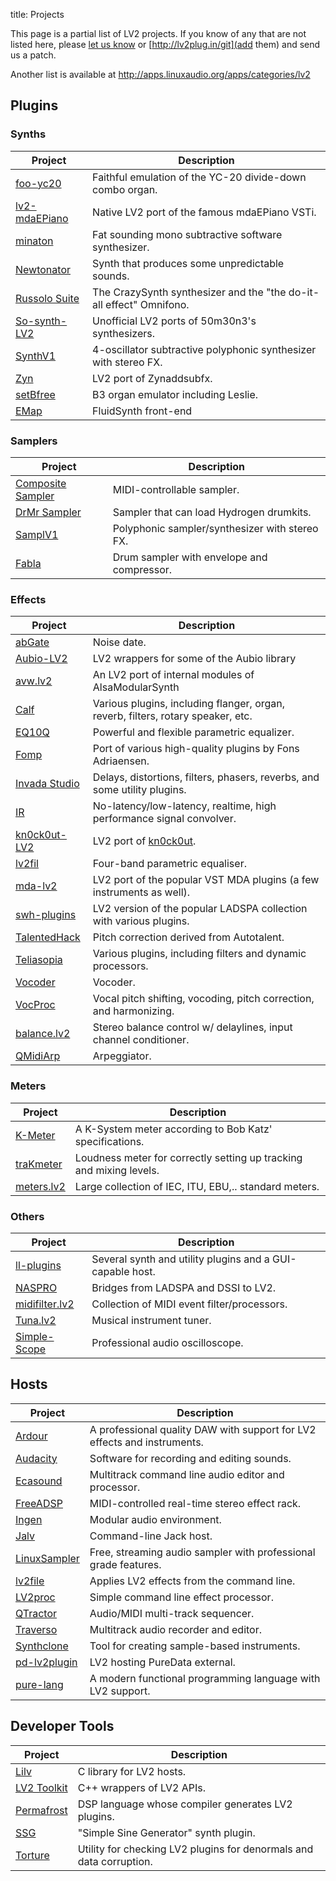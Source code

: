 title: Projects

This page is a partial list of LV2 projects.  If you know of any that are not
listed here, please
[let us know](http://lists.lv2plug.in/listinfo.cgi/devel-lv2plug.in) or
[http://lv2plug.in/git](add them) and send us a patch.

Another list is available at http://apps.linuxaudio.org/apps/categories/lv2

## Plugins

### Synths

Project                                                      | Description
-------------------------------------------------------------|--------------------------------------------------------------------
[foo-yc20](http://code.google.com/p/foo-yc20/)               | Faithful emulation of the YC-20 divide-down combo organ.
[lv2-mdaEPiano](http://github.com/rekado/lv2-mdaEPiano)      | Native LV2 port of the famous mdaEPiano VSTi.
[minaton](http://sourceforge.net/projects/minaton/)          | Fat sounding mono subtractive software synthesizer.
[Newtonator](http://newtonator.sourceforge.net/)             | Synth that produces some unpredictable sounds.
[Russolo Suite](http://intonarumori.sourceforge.net)         | The CrazySynth synthesizer and the "the do-it-all effect" Omnifono.
[So-synth-LV2](http://github.com/jeremysalwen/So-synth-LV2)  | Unofficial LV2 ports of 50m30n3's synthesizers.
[SynthV1](http://synthv1.sourceforge.net/)                   | 4-oscillator subtractive polyphonic synthesizer with stereo FX.
[Zyn](http://home.gna.org/zyn/)                              | LV2 port of Zynaddsubfx.
[setBfree](https://github.com/pantherb/setBfree)             | B3 organ emulator including Leslie.
[EMap](http://www.colorfulsoftware.com/emap)                 | FluidSynth front-end

### Samplers

Project                                                                     | Description
----------------------------------------------------------------------------|-------------------------------------------------
[Composite Sampler](http://gabe.is-a-geek.org/composite/plugins/sampler/1/) | MIDI-controllable sampler.
[DrMr Sampler](http://github.com/nicklan/drmr/)                             | Sampler that can load Hydrogen drumkits.
[SamplV1](http://samplv1.sourceforge.net/)                                  | Polyphonic sampler/synthesizer with stereo FX.
[Fabla](http://openavproductions.com/fabla/)                                | Drum sampler with envelope and compressor.

### Effects

Project                                                        | Description
---------------------------------------------------------------|---------------------------------------------------------------------------------
[abGate](http://abgate.sourceforge.net/)                       | Noise date.
[Aubio-LV2](http://jeremysalwen.github.com/Aubio-LV2-Plugins/) | LV2 wrappers for some of the Aubio library
[avw.lv2](http://sourceforge.net/projects/avwlv2/)             | An LV2 port of internal modules of AlsaModularSynth
[Calf](http://calf.sourceforge.net/)                           | Various plugins, including flanger, organ, reverb, filters, rotary speaker, etc.
[EQ10Q](http://eq10q.sourceforge.net/)                         | Powerful and flexible parametric equalizer.
[Fomp](http://drobilla.net/software/fomp)                      | Port of various high-quality plugins by Fons Adriaensen.
[Invada Studio](https://launchpad.net/invada-studio/)          | Delays, distortions, filters, phasers, reverbs, and some utility plugins.
[IR](http://factorial.hu/plugins/lv2/ir)                       | No-latency/low-latency, realtime, high performance signal convolver.
[kn0ck0ut-LV2](https://github.com/jeremysalwen/kn0ck0ut-lv2)   | LV2 port of [kn0ck0ut](http://www.freewebs.com/st3pan0va/).
[lv2fil](http://nedko.arnaudov.name/soft/lv2fil/trac/)         | Four-band parametric equaliser.
[mda-lv2](http://svn.drobilla.net/lad/trunk/mda-lv2/)          | LV2 port of the popular VST MDA plugins (a few instruments as well).
[swh-plugins](http://plugin.org.uk/lv2/)                       | LV2 version of the popular LADSPA collection with various plugins.
[TalentedHack](http://code.google.com/p/talentledhack/)        | Pitch correction derived from Autotalent.
[Teliasopia](http://sourceforge.net/projects/teliasopia/)      | Various plugins, including filters and dynamic processors.
[Vocoder](https://gna.org/projects/lv2vocoder)                 | Vocoder.
[VocProc](http://hyperglitch.com/dev/VocProc)                  | Vocal pitch shifting, vocoding, pitch correction, and harmonizing.
[balance.lv2](https://github.com/x42/balance.lv2)              | Stereo balance control w/ delaylines, input channel conditioner.
[QMidiArp](http://qmidiarp.sourceforge.net)                    | Arpeggiator.

### Meters

Project                                         | Description
------------------------------------------------|--------------------------------------------------------------------
[K-Meter](http://code.mzuther.de/kmeter/)       | A K-System meter according to Bob Katz' specifications.
[traKmeter](http://code.mzuther.de/trakmeter/)  | Loudness meter for correctly setting up tracking and mixing levels.
[meters.lv2](https://github.com/x42/meters.lv2) | Large collection of IEC, ITU, EBU,.. standard meters.

### Others

Project                                                             | Description
--------------------------------------------------------------------|----------------------------------------------------------
[ll-plugins](http://ll-plugins.nongnu.org/)                         | Several synth and utility plugins and a GUI-capable host.
[NASPRO](http://naspro.sourceforge.net/plugins.html#naspro-bridges) | Bridges from LADSPA and DSSI to LV2.
[midifilter.lv2](https://github.com/x42/midifilter.lv2)             | Collection of MIDI event filter/processors.
[Tuna.lv2](https://github.com/x42/tuna.lv2)                         | Musical instrument tuner.
[Simple-Scope](https://github.com/x42/sisco.lv2)                    | Professional audio oscilloscope.


## Hosts

Project                                                              | Description
---------------------------------------------------------------------|-------------------------------------------------------------------------
[Ardour](http://ardour.org)                                          | A professional quality DAW with support for LV2 effects and instruments.
[Audacity](http://audacity.sourceforge.net/)                         | Software for recording and editing sounds.
[Ecasound](http://www.eca.cx/ecasound/index.php)                     | Multitrack command line audio editor and processor.
[FreeADSP](http://naspro.sourceforge.net/applications.html#freeadsp) | MIDI-controlled real-time stereo effect rack.
[Ingen](http://drobilla.net/software/ingen/)                         | Modular audio environment.
[Jalv](http://drobilla.net/software/jalv/)                           | Command-line Jack host.
[LinuxSampler](http://www.linuxsampler.org/)                         | Free, streaming audio sampler with professional grade features.
[lv2file](https://github.com/jeremysalwen/lv2file)                   | Applies LV2 effects from the command line.
[LV2proc](http://naspro.sourceforge.net/applications.html#lv2proc)   | Simple command line effect processor.
[QTractor](http://qtractor.sourceforge.net/)                         | Audio/MIDI multi-track sequencer.
[Traverso](http://traverso-daw.org/)                                 | Multitrack audio recorder and editor.
[Synthclone](https://code.google.com/p/synthclone/)                  | Tool for creating sample-based instruments.
[pd-lv2plugin](https://bitbucket.org/agraef/pd-lv2plugin)            | LV2 hosting PureData external.
[pure-lang](https://bitbucket.org/purelang/pure-lang)                | A modern functional programming language with LV2 support.


## Developer Tools

Project                                                                  | Description
-------------------------------------------------------------------------|--------------------------------------------------------------------
[Lilv](http://drobilla.net/software/lilv/)                               | C library for LV2 hosts.
[LV2 Toolkit](http://lvtoolkit.org/)                                     | C++ wrappers of LV2 APIs.
[Permafrost](http://sourceforge.net/projects/naspro/files/naspro/0.2.0/) | DSP language whose compiler generates LV2 plugins.
[SSG](http://nedko.arnaudov.name/soft/ssg/)                              | "Simple Sine Generator" synth plugin.
[Torture](http://carlh.net/plugins/torture.php)                          | Utility for checking LV2 plugins for denormals and data corruption.
